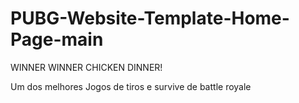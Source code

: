 # PUBG-Website-Template-Home-Page-main
WINNER WINNER CHICKEN DINNER!

Um dos melhores Jogos de tiros e survive  de battle royale
